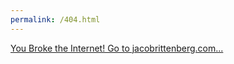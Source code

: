 ```yaml
---
permalink: /404.html
---
```


[You Broke the Internet! Go to jacobrittenberg.com...](https://jacobrittenberg.com)